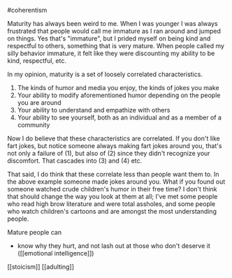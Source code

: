 #coherentism

Maturity has always been weird to me. When I was younger I was always frustrated that people would call me immature as I ran around and jumped on things. Yes that's "immature", but I prided myself on being kind and respectful to others, something that is very mature. When people called my silly behavior immature, it felt like they were discounting my ability to be kind, respectful, etc.  

In my opinion, maturity is a set of loosely correlated characteristics.

1.  The kinds of humor and media you enjoy, the kinds of jokes you make
2.  Your ability to modify aforementioned humor depending on the people you are around
3.  Your ability to understand and empathize with others
4.  Your ability to see yourself, both as an individual and as a member of a community

Now I do believe that these characteristics are correlated. If you don't like fart jokes, but notice someone always making fart jokes around you, that's not only a failure of (1), but also of (2) since they didn't recognize your discomfort. That cascades into (3) and (4) etc.  

That said, I do think that these correlate less than people want them to. In the above example someone made jokes around you. What if you found out someone watched crude children's humor in their free time? I don't think that should change the way you look at them at all; I've met some people who read high brow literature and were total assholes, and some people who watch children's cartoons and are amongst the most understanding people.

Mature people can
 - know why they hurt, and not lash out at those who don't deserve it ([[emotional intelligence]])

[[stoicism]] [[adulting]]
